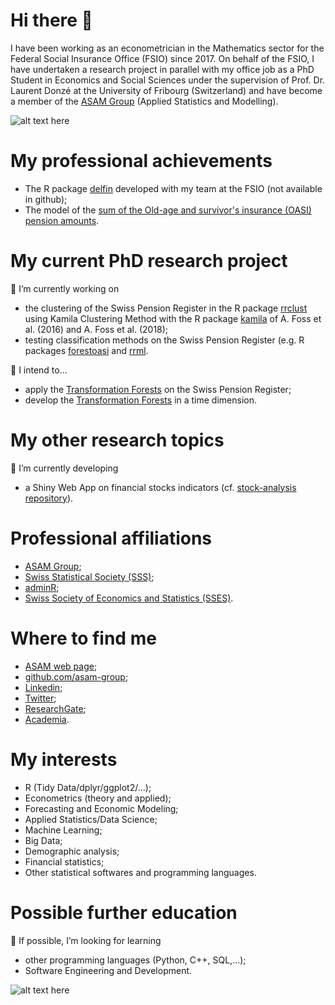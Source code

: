 # Hi there 👋
I have been working as an econometrician in the Mathematics sector for the Federal Social Insurance Office (FSIO) since 2017. 
On behalf of the FSIO, I have undertaken a research project in parallel with my office job as a PhD Student in Economics and Social Sciences under the supervision of Prof. Dr. Laurent Donzé at the University of Fribourg (Switzerland) and have become a member of the [ASAM Group](www.unifr.ch/inf/asam/en/) (Applied Statistics and Modelling).

![alt text here](http://istudy7.com/wp-content/uploads/2019/05/37-1200x600.jpg)

<!--
**Layalchristine24/Layalchristine24** is a ✨ _special_ ✨ repository because its `README.md` (this file) appears on your GitHub profile.

Here are some ideas to get you started:

- 🔭 I’m currently working on ...
- 🌱 I’m currently learning ...
- 👯 I’m looking to collaborate on ...
- 🤔 I’m looking for help with ...
- 💬 Ask me about ...
- 📫 How to reach me: ...
- 😄 Pronouns: ...
- ⚡ Fun fact: ...
-->

# My professional achievements
- The R package [delfin](https://github.com/swiss-adminR/201909_slides/blob/master/2019_09_19_plc_presentation_delfin.pdf) developed with my team at the FSIO (not available in github);
- The model of the [sum of the Old-age and survivor's insurance (OASI) pension amounts](https://www.bsv.admin.ch/dam/bsv/fr/dokumente/ahv/finanzperspektiven/validierung-modellansatz-ahv.pdf.download.pdf/2018_07_09_definitif_ld_rapport_ofas.pdf).

# My current PhD research project
🔭 I’m currently working on
<!--
- a research project which aims to estimate the Swiss old-age and survivor's insurance (OASI) first pension amounts as a PhD Student at the University of Fribourg (Switzerland);-->
- the clustering of the Swiss Pension Register in the R package [rrclust](https://github.com/asam-group/rrclust) using Kamila Clustering Method with the R package [kamila](https://github.com/ahfoss/kamila) of A. Foss et al. (2016) and A. Foss et al. (2018);
- testing classification methods on the Swiss Pension Register (e.g. R packages [forestoasi](https://github.com/Layalchristine24/forestoasi) and [rrml](https://github.com/asam-group/rrml).

🤔 I intend to...
- apply the [Transformation Forests](https://github.com/cran/trtf) on the Swiss Pension Register;
- develop the [Transformation Forests](https://github.com/cran/trtf) in a time dimension.

# My other research topics
🔭 I’m currently developing
- a Shiny Web App on financial stocks indicators (cf. [stock-analysis repository](https://github.com/Layalchristine24/stock-analysis)).

# Professional affiliations
- [ASAM Group](www.unifr.ch/inf/asam/en/);
- [Swiss Statistical Society (SSS)](www.stat.ch/en/);
- [adminR](www.meetup.com/fr-FR/adminR/);
- [Swiss Society of Economics and Statistics (SSES)](www.sgvs.ch/news).


# Where to find me
- [ASAM web page](https://www.unifr.ch/inf/asam/en/layal-lettry);
- [github.com/asam-group](github.com/asam-group);
- [Linkedin](www.linkedin.com/in/layal-christine-lettry-529b4471/);
- [Twitter](twitter.com/LettryL);
- [ResearchGate](www.researchgate.net/profile/Layal-Lettry);
- [Academia](unifr.academia.edu/LayalChristineLettry).



# My interests

- R (Tidy Data/dplyr/ggplot2/...);
- Econometrics (theory and applied);
- Forecasting and Economic Modeling;
- Applied Statistics/Data Science;
- Machine Learning;
- Big Data;
- Demographic analysis;
- Financial statistics;
- Other statistical softwares and programming languages.

# Possible further education
🤔 If possible, I’m looking for learning
- other programming languages (Python, C++, SQL,...);
- Software Engineering and Development.


![alt text here](https://ih1.redbubble.net/image.3074894281.0888/st,small,507x507-pad,600x600,f8f8f8.u2.jpg)
